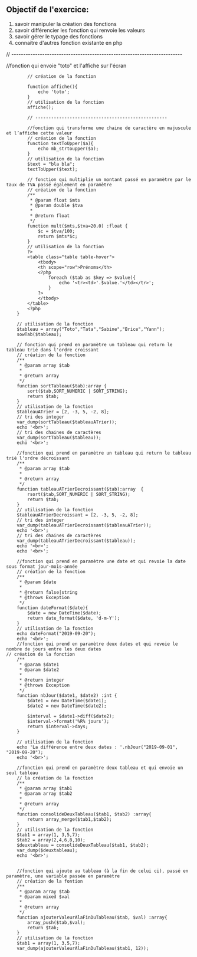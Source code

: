 ## Objectif de l'exercice: 
1) savoir manipuler la création des fonctions
2) savoir différencier les fonction qui renvoie les valeurs
3) savoir gérer le typage des fonctions
4) connaitre d'autres fonction existante en php

// ------------------------------------------------------------------------

//fonction qui envoie "toto" et l'affiche sur l'écran
    
    		// création de la fonction
    
    		function affiche(){
    			echo 'toto';
    		}
    		// utilisation de la fonction
    		affiche();
    
    		// --------------------------------------------------
    
    		//fonction qui transforme une chaine de caractère en majuscule et l’affiche cette valeur
    		// création de la fonction
    		function textToUpper($a){
    			echo mb_strtoupper($a);
    		}
    		// utilisation de la fonction
    		$text = "bla bla";
    		textToUpper($text);
    
    		// fonction qui multiplie un montant passé en paramètre par le taux de TVA passé également en paramètre
    		// création de la fonction
    		/**
    		 * @param float $mts
    		 * @param double $tva
    		 *
    		 * @return float
    		 */
    		function mult($mts,$tva=20.0) :float {
    			$c = $tva/100;
    			return $mts*$c;
    		}
    		// utilisation de la fonction
    		?>
    		<table class="table table-hover">
    			<tbody>
    			<th scope="row">Prénoms</th>
    			<?php
    				foreach ($tab as $key => $value){
    					echo '<tr><td>'.$value.'</td></tr>';
    				}
    			?>
    			</tbody>
    		</table>
    		<?php
    	}
    
    	// utilisation de la fonction
    	$tableau = array("Toto","Tata","Sabine","Brice","Yann");
    	sowTab($tableau);
    
    	// fonction qui prend en paramètre un tableau qui return le tableau trié dans l'ordre croissant
    	// création de la fonction
    	/**
    	 * @param array $tab
    	 *
    	 * @return array
    	 */
    	function sortTableau($tab):array {
    		sort($tab,SORT_NUMERIC | SORT_STRING);
    		return $tab;
    	}
    	// utilisation de la fonction
    	$tableauATrier = [2, -3, 5, -2, 8];
    	// tri des integer
    	var_dump(sortTableau($tableauATrier));
    	echo '<br>';
    	// tri des chaines de caractères
    	var_dump(sortTableau($tableau));
    	echo '<br>';
    
    	//fonction qui prend en paramètre un tableau qui return le tableau trié l'ordre décroissant
    	/**
    	 * @param array $tab
    	 *
    	 * @return array
    	 */
    	function tableauATrierDecroissant($tab):array  {
    		rsort($tab,SORT_NUMERIC | SORT_STRING);
    		return $tab;
    	}
    	// utilisation de la fonction
    	$tableauATrierDecroissant = [2, -3, 5, -2, 8];
    	// tri des integer
    	var_dump(tableauATrierDecroissant($tableauATrier));
    	echo '<br>';
    	// tri des chaines de caractères
    	var_dump(tableauATrierDecroissant($tableau));
    	echo '<br>';
    	echo '<br>';
    
    	//fonction qui prend en paramètre une date et qui revoie la date sous format jour-mois-année
    	// création de la fonction
    	/**
    	 * @param $date
    	 *
    	 * @return false|string
    	 * @throws Exception
    	 */
    	function dateFormat($date){
    		$date = new DateTime($date);
    		return date_format($date, 'd-m-Y');
    	}
    	// utilisation de la fonction
    	echo dateFormat("2019-09-20");
    	echo '<br>';
    	//fonction qui prend en paramètre deux dates et qui revoie le nombre de jours entre les deux dates
    // création de la fonction
    	/**
    	 * @param $date1
    	 * @param $date2
    	 *
    	 * @return integer
    	 * @throws Exception
    	 */
    	function nbJour($date1, $date2) :int {
    		$date1 = new DateTime($date1);
    		$date2 = new DateTime($date2);
    
    		$interval = $date1->diff($date2);
    		$interval->format('%R% jours');
    		return $interval->days;
    	}
    
    	// utilisation de la fonction
    	echo 'La différence entre deux dates : '.nbJour("2019-09-01", "2019-09-20");
    	echo '<br>';
    
    	//fonction qui prend en paramètre deux tableau et qui envoie un seul tableau
    	// la création de la fonction
    	/**
    	 * @param array $tab1
    	 * @param array $tab2
    	 *
    	 * @return array
    	 */
    	function consolideDeuxTableau($tab1, $tab2) :array{
    		return array_merge($tab1,$tab2);
    	}
    	// utilisation de la fonction
    	$tab1 = array(1, 3,5,7);
    	$tab2 = array(2,4,6,8,10);
    	$deuxtableau = consolideDeuxTableau($tab1, $tab2);
    	var_dump($deuxtableau);
    	echo '<br>';
    
    
    	//fonction qui ajoute au tableau (à la fin de celui ci), passé en paramètre, une variable passée en paramètre
    	// création de la fontion
    	/**
    	 * @param array $tab
    	 * @param mixed $val
    	 *
    	 * @return array
    	 */
    	function ajouterValeurAlaFinDuTableau($tab, $val) :array{
    		array_push($tab,$val);
    		return $tab;
    	}
    	// utilisation de la fonction
    	$tab1 = array(1, 3,5,7);
    	var_dump(ajouterValeurAlaFinDuTableau($tab1, 12));
